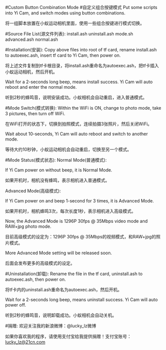#Custom Button Combination Mode
#自定义组合按键模式
Put some scripts into Yi Cam, and switch modes using button combinations.

将一组脚本放置在小蚁运动相机里面，使用一些组合按键进行模式切换。

#Source File List(源文件列表):
  install.ash
uninstall.ash
     mode.sh
 advanced.ash
   normal.ash

#Installation(安装):
Copy above files into root of tf card, rename install.ash to autoexec.ash, insert tf card to Yi Cam, then power on.

将上述文件复制到tf卡根目录，将install.ash重命名为autoexec.ash，把tf卡插入小蚁运动相机，然后开机。

Wait for a 2-seconds long beep, means install success. Yi Cam will auto reboot and enter the normal mode.

听到2秒的蜂鸣音，说明安装成功。小蚁相机会自动重启，进入普通模式。

#Mode Switch(模式转换):
Within the WiFi is ON, change to photo mode, take 3 pictures, then turn off WiFi. 

在WiFi打开的状态下，切换到拍照模式，连续拍摄3张照片，然后关闭WiFi。

Wait about 10-seconds, Yi Cam will auto reboot and switch to another mode.

等待大约10秒钟，小蚁运动相机会自动重启，切换至另一个模式。

#Mode Status(模式状态):
Normal Mode(普通模式):

If Yi Cam power on without beep, it is Normal Mode.

如果开机时，相机没有蜂鸣，表示相机进入普通模式。

Advanced Mode(高级模式):

If Yi Cam power on and beep 1-second for 3 times, it is Advanced Mode.

如果开机时，相机蜂鸣3次，每次长度1秒，表示相机进入高级模式。

Now, the Advanced Mode is 1296P 30fps @ 35Mbps video mode and RAW+jpg photo mode.

目前高级模式的设定为：1296P 30fps @ 35Mbps的视频模式，和RAW+jpg的照片模式。

More Advanced Mode setting will be released soon.

后面会发布更多的高级模式的设定。

#Uninstallation(卸载):
Rename the file in the tf card, uninstall.ash to autoexec.ash, then power on.

将tf卡内的uninstall.ash重命名为autoexec.ash，然后开机。

Wait for a 2-seconds long beep, means uninstall success. Yi Cam will auto power off.

听到2秒的蜂鸣音，说明卸载成功。小蚁相机会自动关机。

#捐赠:
欢迎关注我的新浪微博：@lucky_lz微博

如果你喜欢我的程序，请使用支付宝给我提供捐赠！支付宝账号：lucky_lz@21cn.com
